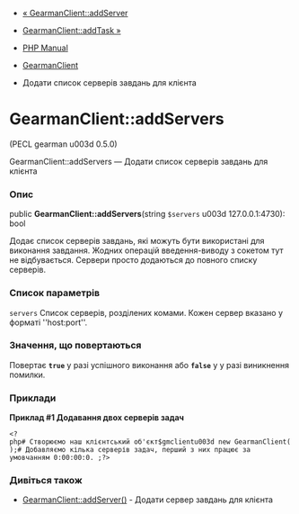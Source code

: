 - [« GearmanClient::addServer](gearmanclient.addserver.md)
- [GearmanClient::addTask »](gearmanclient.addtask.md)

- [PHP Manual](index.md)
- [GearmanClient](class.gearmanclient.md)
- Додати список серверів завдань для клієнта

# GearmanClient::addServers

(PECL gearman u003d 0.5.0)

GearmanClient::addServers — Додати список серверів завдань для клієнта

### Опис

public **GearmanClient::addServers**(string `$servers` u003d
127.0.0.1:4730): bool

Додає список серверів завдань, які можуть бути використані для
виконання завдання. Жодних операцій введення-виводу з сокетом тут не
відбувається. Сервери просто додаються до повного списку серверів.

### Список параметрів

`servers`
Список серверів, розділених комами. Кожен сервер вказано у форматі
''host:port''.

### Значення, що повертаються

Повертає **`true`** у разі успішного виконання або **`false`** у
у разі виникнення помилки.

### Приклади

**Приклад #1 Додавання двох серверів задач**

`<?php# Створюємо наш клієнтський об'єкт$gmclientu003d new GearmanClient();# Добавляємо кілька серверів задач, перший з них працює за умовчанням 0:00:00:0. ;?> `

### Дивіться також

- [GearmanClient::addServer()](gearmanclient.addserver.md) -
Додати сервер завдань для клієнта
